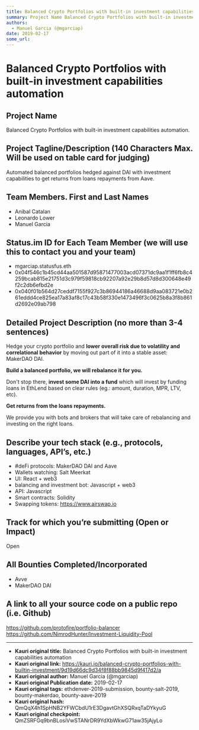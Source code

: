 ```yaml
---
title: Balanced Crypto Portfolios with built-in investment capabilities automation
summary: Project Name Balanced Crypto Portfolios with built-in investment capabilities automation. Project Tagline/Description (140 Characters Max. Will be used on table card for judging) Automated balanced portfolios hedged against DAI with investment capabilities to get returns from loans repayments from Aave. Team Members. First and Last Names Anibal Catalan Leonardo Lower Manuel Garcia Status.im ID for Each Team Member (we will use this to contact you and your team) mgarciap.statusfus.eth 0x04f546c1b
authors:
  - Manuel Garcia (@mgarciap)
date: 2019-02-17
some_url: 
---
```


# Balanced Crypto Portfolios with built-in investment capabilities automation


## Project Name
Balanced Crypto Portfolios with built-in investment capabilities automation.


## Project Tagline/Description (140 Characters Max. Will be used on table card for judging)
Automated balanced portfolios hedged against DAI with investment capabilities to get returns from loans repayments from Aave.


## Team Members. First and Last Names
- Anibal Catalan
- Leonardo Lower
- Manuel Garcia


## Status.im ID for Each Team Member (we will use this to contact you and your team)
- mgarciap.statusfus.eth
- 0x04f546c1b45cd44aa501587d95871477003acd07371dc9aa1f1ff6fb8c4259bcab815e21751d3c979f59818cb92207a92e29b8d57d8d300648e49f2c2db6efbd2e
- 0x040f01b564d27ceddf7155f927c3b86944186a46688d9aa083721e0b261eddd4ce825ea17a83af8c17c43b58f330e1473496f3c0625b8a3f8b861d2692e09ab798



## Detailed Project Description (no more than 3-4 sentences)
Hedge your crypto portfolio and **lower overall risk due to volatility and correlational behavior** by moving out part of it into a stable asset: MakerDAO DAI.

**Build a balanced portfolio, we will rebalance it for you.**

Don't stop there, **invest some DAI into a fund** which will invest by funding loans in EthLend based on clear rules (eg.: amount, duration, MPR, LTV, etc).

**Get returns from the loans repayments.**

We provide you with bots and brokers that will take care of rebalancing and investing on the right loans.


## Describe your tech stack (e.g., protocols, languages, API’s, etc.)
- #deFi protocols: MakerDAO DAI and Aave
- Wallets watching: Salt Meerkat
- UI: React + web3
- balancing and investment bot: Javascript + web3
- API: Javascript 
- Smart contracts: Solidity
- Swapping tokens: https://www.airswap.io

## Track for which you’re submitting (Open or Impact)
Open

## All Bounties Completed/Incorporated
- Avve
- MakerDAO DAI

## A link to all your source code on a public repo (i.e. Github)
https://github.com/protofire/portfolio-balancer
https://github.com/NimrodHunter/Investment-Liquidity-Pool


---

- **Kauri original title:** Balanced Crypto Portfolios with built-in investment capabilities automation
- **Kauri original link:** https://kauri.io/balanced-crypto-portfolios-with-builtin-investment/9d19d66dc9d34f8f88bb9845d9f417d2/a
- **Kauri original author:** Manuel Garcia (@mgarciap)
- **Kauri original Publication date:** 2019-02-17
- **Kauri original tags:** ethdenver-2019-submission, bounty-salt-2019, bounty-makerdao, bounty-aave-2019
- **Kauri original hash:** QmQqX4h1SpHNB2YFWCbdU1rE3DgavtGhXSQRxqTaDYkyuG
- **Kauri original checkpoint:** QmZSRFGq9bnBLosiVwSTANrDR9YdXbWkwG71aw35jAjyLo



